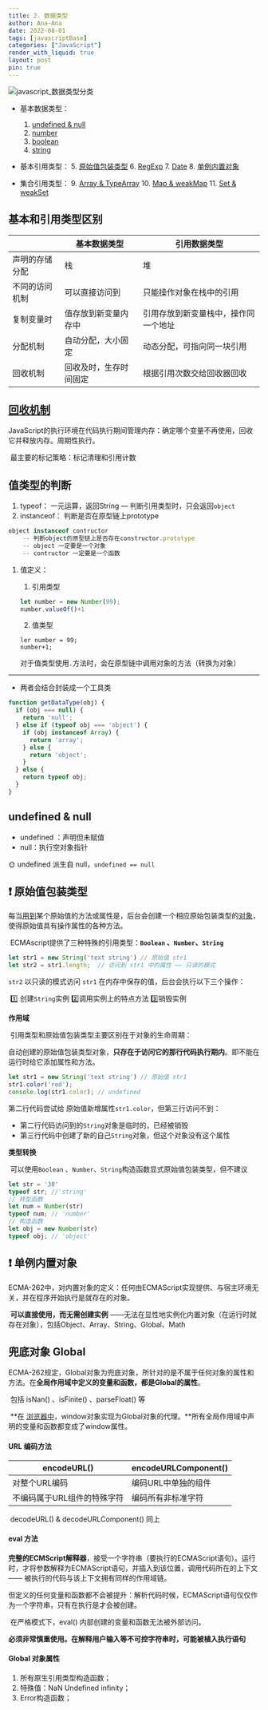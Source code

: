```yaml
---
title: 2. 数据类型
author: Ana-Ana
date: 2022-08-01
tags: [javascriptBase]
categories: ["JavaScript"]
render_with_liquid: true
layout: post
pin: true
---
```


![javascript_数据类型分类](../assets/img/JavaScriptBase.assets/javascript_数据类型分类.png)

- 基本数据类型：
    1. [undefined & null](#undefined&null)
    2. <a href='../2.2.基本数据类型-Number'>number</a>
    3. <a href='../2.3.基本数据类型-Bolean'>boolean</a>  
    4. <a href='../2.4.基本数据类型-String'>string</a>

- 基本引用类型：
    5. [原始值包装类型](#-原始值包装类型)
    6. <a href='../2.6.基本引用类型-RegExp'>RegExp</a>
    7. <a href='../2.7.基本引用类型-Date'>Date</a>
    8. [单例内置对象](#-单例内置对象)

- 集合引用类型：
    9. <a href='../2.9.集合引用类型-Array'>Array & TypeArray</a>
    10. <a href='../2.10.集合引用类型-Map'>Map   & weakMap</a>
    11. <a href='../2.11.集合引用类型-Set'>Set   & weakSet</a>

##   基本和引用类型区别

|                | 基本数据类型           | 引用数据类型                         |
| -------------- | ---------------------- | ------------------------------------ |
| 声明的存储分配 | 栈                     | 堆                                   |
| 不同的访问机制 | 可以直接访问到         | 只能操作对象在栈中的引用             |
| 复制变量时     | 值存放到新变量内存中   | 引用存放到新变量栈中，操作同一个地址 |
| 分配机制       | 自动分配，大小固定     | 动态分配，可指向同一块引用           |
| 回收机制       | 回收及时，生存时间固定 | 根据引用次数交给回收器回收           |

<!-- ##  [回收机制](#1.变量/#回收机制) -->
##  <a href='../1.变量/#回收机制'>回收机制</a>

​	JavaScript的执行环境在代码执行期间管理内存：确定哪个变量不再使用，回收它并释放内存。周期性执行。

​	最主要的标记策略：标记清理和引用计数

##  值类型的判断

1. typeof： 一元运算，返回String — 判断引用类型时，只会返回`object`
2. instanceof： 判断是否在原型链上prototype

```js
object instanceof contructor 
    -- 判断object的原型链上是否存在constructor.prototype
	-- object 一定要是一个对象
    -- contructor 一定要是一个函数
```

1. 值定义：

   1. 引用类型

   ```javascript
   let number = new Number(99);
   number.valueOf()+1
   ```

   2. 值类型

   ```
   ler number = 99;
   number+1;
   ```

   对于值类型使用`.`方法时，会在原型链中调用对象的方法（转换为对象）

-------------

- 两者会结合封装成一个工具类

```js
function getDataType(obj) {
  if (obj === null) {
    return 'null';
  } else if (typeof obj === 'object') {
    if (obj instanceof Array) {
      return 'array';
    } else {
      return 'object';
    }
  } else {
    return typeof obj;
  }
}
```

##  <span id='undefined&null'>undefined & null</span> 
- undefined ：声明但未赋值
- null：执行空对象指针

 🌞 undefined 派生自 null，`undefined == null` 

##  ❗ 原始值包装类型

​	每当<u>用到</u>某个原始值的方法或属性是，后台会创建一个相应原始包装类型的<u>对象</u>，使得原始值具有操作属性的各种方法。

​	ECMAscript提供了三种特殊的引用类型：**`Boolean` 、`Number`、`String`**

```javascript
let str1 = new String('text string') // 原始值 str1
let str2 = str1.length;  // 访问到 str1 中的属性 —— 只读的模式
```

`str2` 以只读的模式访问 `str1` 在内存中保存的值，后台会执行以下三个操作：

​	 :one: 创建`String`实例 :two:调用实例上的特点方法  :three:销毁实例

**作用域**

​	引用类型和原始值包装类型主要区别在于对象的生命周期：

​	自动创建的原始值包装类型对象，**只存在于访问它的那行代码执行期内**。即不能在运行时给它添加属性和方法。

```javascript
let str1 = new String('text string') // 原始值 str1
str1.color('red');
console.log(str1.color); // undefined
```

第二行代码尝试给 原始值新增属性`str1.color`，但第三行访问不到：

- 第二行代码访问到的`String`对象是临时的，已经被销毁
- 第三行代码中创建了新的自己`String`对象，但这个对象没有这个属性

**类型转换**

​	可以使用`Boolean` 、`Number`、`String`构造函数显式原始值包装类型，但不建议

```javascript
let str = '30'
typeof str; //'string'
// 转型函数
let num = Number(str) 
typeof num; // 'number'
// 构造函数
let obj = new Number(str)
typeof obj; // 'object'
```


##  ❗ 单例内置对象

​	ECMA-262中，对内置对象的定义：任何由ECMAScript实现提供、与宿主环境无关，并在程序开始执行是就存在的对象。

​		**可以直接使用，而无需创建实例** ——无法在显性地实例化内置对象（在运行时就存在对象），包括Object、Array、String、Global、Math

##  兜底对象 Global

​	ECMA-262规定，Global对象为兜底对象，所针对的是不属于任何对象的属性和方法。在**全局作用域中定义的变量和函数，都是Global的属性**。

​	包括 isNan() 、isFinite() 、parseFloat() 等

​	**在 <u>浏览器中</u>，window对象实现为Global对象的代理。**所有全局作用域中声明的变量和函数都变成了window属性。

#### URL 编码方法

| encodeURL()                 | encodeURLComponent() |
| --------------------------- | -------------------- |
| 对整个URL编码               | 编码URL中单独的组件  |
| 不编码属于URL组件的特殊字符 | 编码所有非标准字符   |

​	decodeURL() & decodeURLComponent()  同上

#### eval 方法

​	**完整的ECMScript解释器**，接受一个字符串（要执行的ECMAScript语句）。运行时，才将参数解释为ECMAScript语句，并插入到该位置，调用代码所在的上下文 —— 被执行的代码与该上下文拥有同样的作用域链。

​	但定义的任何变量和函数都不会被提升：解析代码时候，ECMAScript语句仅仅作为一个字符串，只有在执行是才会被创建。

​	在严格模式下，eval() 内部创建的变量和函数无法被外部访问。

  **必须非常慎重使用。在解释用户输入等不可控字符串时，可能被植入执行语句**

#### Global 对象属性

1. 所有原生引用类型构造函数；
2. 特殊值：NaN Undefined infinity；
3. Error构造函数；